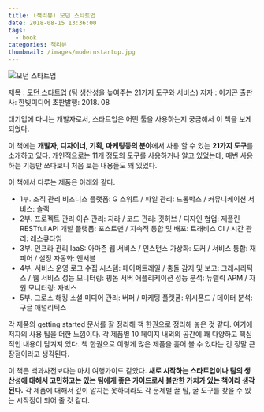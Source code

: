 ```yaml
---
title: (책리뷰) 모던 스타트업  
date: 2018-08-15 13:36:00
tags: 
  - book
categories: 책리뷰
thumbnail: /images/modernstartup.jpg
---
```


![모던 스타트업](/images/modernstartup.jpg "")

제목 : [모던 스타트업](http://www.hanbit.co.kr/store/books/look.php?p_code=B1211451725) (팀 생산성을 높여주는 21가지 도구와 서비스)
저자 : 이기곤
출판사: 한빛미디어
초판발행: 2018. 08

대기업에 다니는 개발자로서, 스타트업은 어떤 툴을 사용하는지 궁금해서 이 책을 보게되었다. 

이 책에는 **개발자, 디자이너, 기획, 마케팅등의 분야**에서 사용 할 수 있는  **21가지 도구**를 소개하고 있다. 개인적으로는 11개 정도의 도구를 사용하거나 알고 있었는데, 매번 사용하는 기능만 쓰다보니 처음 보는 내용들도 꽤 있었다.  

이 책에서 다루는 제품은 아래와 같다. 

- 1부. 조직 관리 
비즈니스 플랫폼: G 스위트 / 파일 관리: 드롭박스 / 커뮤니케이션 서비스: 슬랙 
- 2부. 프로젝트 관리 
이슈 관리: 지라 / 코드 관리: 깃허브 / 디자인 협업: 제플린
RESTful API 개발 플랫폼: 포스트맨 / 지속적 통합 및 배포: 트래비스 CI / 시간 관리: 레스큐타임
- 3부. 인프라 관리 
IaaS: 아마존 웹 서비스 / 인스턴스 가상화: 도커 / 서비스 통합: 재피어 / 설정 자동화: 앤서블
- 4부. 서비스 운영 
로그 수집 시스템: 페이퍼트레일 / 충돌 감지 및 보고: 크래시리틱스 / 웹 서비스 성능 모니터링: 핑돔
서버 애플리케이션 성능 분석: 뉴렐릭 APM / 자원 모니터링: 자빅스
- 5부. 그로스 해킹 
소셜 미디어 관리: 버퍼 / 마케팅 플랫폼: 위시폰드 / 데이터 분석: 구글 애널리틱스

각 제품의 getting started 문서를 잘 정리해 책 한권으로 정리해 놓은 것 같다. 여기에 저자의 사용 팁을 더한 느낌이다. 
각 제품별 10 페이지 내외의 공간에 꽤 다양하고 핵심적인 내용이 담겨져 있다. 책 한권으로 이렇게 많은 제품을 훑어 볼 수 있다는 건 정말 큰 장점이라고 생각된다.

이 책은 백과사전보다는 마치 여행가이드 같았다. 
**새로 시작하는 스타트업이나 팀의 생산성에 대해서 고민하고는 있는 팀에게 좋은 가이드로서 볼만한 가치가 있는 책이라 생각된다.**
각 제품에 대해서 깊이 알지는 못하더라도 각 문제별 꿀 팁, 꿀 도구를 찾을 수 있는 시작점이 되어 줄 것 같다. 
